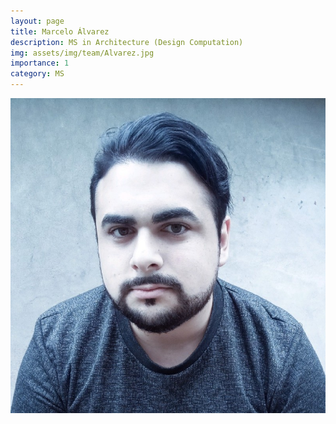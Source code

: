 ```yaml
---
layout: page
title: Marcelo Álvarez
description: MS in Architecture (Design Computation)
img: assets/img/team/Alvarez.jpg
importance: 1
category: MS
---
```


<div class="profile"> 
<img src="/assets/img/team/Alvarez.jpg" class="img-fluid z-depth-1 rounded"/>
</div>